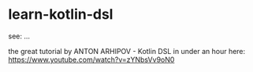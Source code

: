 # learn-kotlin-dsl

see: ...

the great tutorial by ANTON ARHIPOV - Kotlin DSL in under an hour
here: https://www.youtube.com/watch?v=zYNbsVv9oN0



